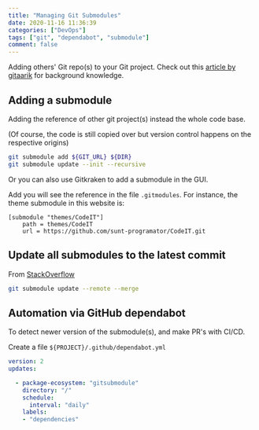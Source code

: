 ```yaml
---
title: "Managing Git Submodules"
date: 2020-11-16 11:36:39
categories: ["DevOps"]
tags: ["git", "dependabot", "submodule"]
comment: false
---
```


Adding others' Git repo(s) to your Git project. Check out this [article by gitaarik](https://gist.github.com/gitaarik/8735255) for background knowledge.

<!--more-->

## Adding a submodule

Adding the reference of other git project(s) instead the whole code base.

(Of course, the code is still copied over but version control happens on the respective origins)

```bash
git submodule add ${GIT_URL} ${DIR}
git submodule update --init --recursive
```

Or you can also use Gitkraken to add a submodule in the GUI.

Add you will see the reference in the file `.gitmodules`. For instance, the theme submodule in this website is:

```
[submodule "themes/CodeIT"]
	path = themes/CodeIT
	url = https://github.com/sunt-programator/CodeIT.git
```

## Update all submodules to the latest commit

From [StackOverflow](https://stackoverflow.com/questions/5828324/update-git-submodule-to-latest-commit-on-origin/5828396#5828396)

```bash
git submodule update --remote --merge
```

## Automation via GitHub dependabot

To detect newer version of the submodule(s), and make PR's with CI/CD.

Create a file `${PROJECT}/.github/dependabot.yml`
```yml
version: 2
updates:

  - package-ecosystem: "gitsubmodule"
    directory: "/"
    schedule:
      interval: "daily"
    labels:
    - "dependencies"
```
